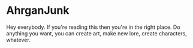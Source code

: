 # AhrganJunk
Hey everybody.
If you're reading this then you're in the right place.
Do anything you want, you can create art, make new lore, create characters, whatever.
